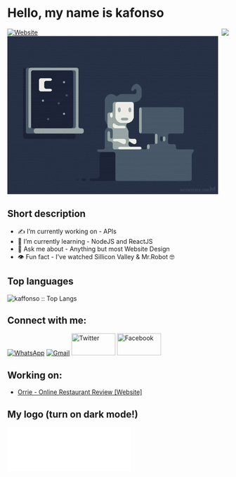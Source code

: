 # Hello, my name is kafonso 
[![Website](https://img.shields.io/badge/Informatic--&--Telecomunication--Engineering--Student-UTA-blue?style=for-the-badge&logo=github)](https://google.com)
<img src="https://komarev.com/ghpvc/?username=kaffonso&color=orange&label=Views&style=flat-square" align="right"/>
![prog](https://github.com/kaffonso/kaffonso/blob/main/prog.gif)

## Short description
- ✍️ I’m currently working on - APIs
- 📓 I’m currently learning - NodeJS and ReactJS
- 💬 Ask me about - Anything but most Website Design
- 👁 Fun fact - I've watched Sillicon Valley & Mr.Robot 🤓

## Top languages

<p align="left"><img src="https://github-readme-stats.vercel.app/api/top-langs/?username=kaffonso&langs_count=10&theme=tokyonight&layout=compact" alt="kaffonso :: Top Langs" /></p>

## Connect with me:
<p align="left">
     <a href="https://wa.me/+2386977491"><img alt="WhatsApp" title="WhatsApp" src="https://www.vectorlogo.zone/logos/whatsapp/whatsapp-tile.svg"   width="100" height="50" /></a>
     <a href="mailto:kafonso.dev@gmail.com"><img alt="Gmail" title="Gmail" src="https://www.vectorlogo.zone/logos/gmail/gmail-tile.svg"   width="100" height="50" /></a>
     <a href="https://twitter.com/itskafonso"><img title="Twitter" src="https://www.vectorlogo.zone/logos/twitter/twitter-tile.svg"   width="100" height="50" /></a>
     <a href="https://www.facebook.com/kenny.afonso/"><img title="Facebook" src="https://www.vectorlogo.zone/logos/facebook/facebook-tile.svg"   width="100" height="50" /></a>
</p>

<!-- Optional if you have blogs -->
##   Working on:
- [Orrie - Online Restaurant Review [Website]](https://orrie.vercel.app)
<!-- BLOG-POST-LIST:START -->
<!-- BLOG-POST-LIST:END -->

## My logo (turn on dark mode!)
![img](https://github.com/kaffonso/kaffonso/blob/main/Small%20curve.png)

